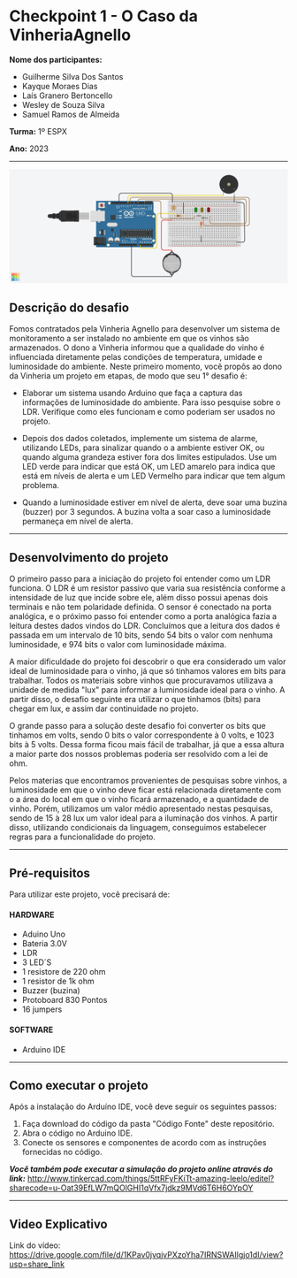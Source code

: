 

# Checkpoint 1 - O Caso da VinheriaAgnello

**Nome dos participantes:**
- Guilherme Silva Dos Santos
- Kayque Moraes Dias
- Laís Granero Bertoncello
- Wesley de Souza Silva
- Samuel Ramos de Almeida

**Turma:** 1º ESPX

**Ano:** 2023
___

<img src="img/projeto_tinkercad.png">

## Descrição do desafio

Fomos contratados pela Vinheria Agnello para desenvolver um sistema de monitoramento a ser instalado no ambiente em que os vinhos são armazenados. O dono a Vinheria informou que a qualidade do vinho é influenciada diretamente pelas condições de temperatura, umidade e luminosidade do ambiente. Neste primeiro momento, você propôs ao dono da Vinheria um projeto em etapas, de modo que seu 1° desafio é:

- Elaborar um sistema usando Arduino que faça a captura das informações de luminosidade do ambiente.  Para isso pesquise sobre o LDR. Verifique como eles funcionam e como poderiam ser usados no projeto.

- Depois dos dados coletados, implemente um sistema de alarme, utilizando LEDs, para sinalizar quando o a ambiente estiver OK, ou quando alguma grandeza estiver fora dos limites estipulados.  Use um LED verde para indicar que está OK, um LED amarelo para indica que está em níveis de alerta e um LED Vermelho para indicar que tem algum problema.

- Quando a luminosidade estiver em nível de alerta, deve soar uma buzina (buzzer) por 3 segundos. A buzina volta a soar caso a luminosidade permaneça em nível de alerta.
___

## Desenvolvimento do projeto
O primeiro passo para a iniciação do projeto foi entender como um LDR funciona. O LDR é um resistor passivo que varia sua resistência conforme a intensidade de luz que incide sobre ele, além disso possui apenas dois terminais e não tem polaridade definida. O sensor é conectado na porta analógica, e o próximo passo foi entender como a porta analógica fazia a leitura destes dados vindos do LDR. Concluímos que a leitura dos dados é passada em um intervalo de 10 bits, sendo 54 bits o valor com nenhuma luminosidade, e 974 bits o valor com luminosidade máxima. 

A maior dificuldade do projeto foi descobrir o que era considerado um valor ideal de luminosidade para o vinho, já que só tinhamos valores em bits para trabalhar. Todos os materiais sobre vinhos que procuravamos utilizava a unidade de medida "lux" para informar a luminosidade ideal para o vinho. A partir disso, o desafio seguinte era utilizar o que tinhamos (bits) para chegar em lux, e assim dar continuidade no projeto.

O grande passo para a solução deste desafio foi converter os bits que tinhamos em volts, sendo 0 bits o valor correspondente à 0 volts, e 1023 bits à 5 volts. Dessa forma ficou mais fácil de trabalhar, já que a essa altura a maior parte dos nossos problemas poderia ser resolvido com a lei de ohm.

Pelos materias que encontramos provenientes de pesquisas sobre vinhos, a luminosidade em que o vinho deve ficar está relacionada diretamente com o a área do local em que o vinho ficará armazenado, e a quantidade de vinho. Porém, utilizamos um valor médio apresentado nestas pesquisas, sendo de 15 à 28 lux um valor ideal para a iluminação dos vinhos. A partir disso, utilizando condicionais da linguagem, conseguimos estabelecer regras para a funcionalidade do projeto.

___
   
## Pré-requisitos

Para utilizar este projeto, você precisará de:

   #### HARDWARE  

   - Aduino Uno 
   - Bateria 3.0V
   - LDR 
   - 3 LED´S
   - 1 resistore de 220 ohm
   - 1 resistor de 1k ohm
   - Buzzer (buzina)
   - Protoboard 830 Pontos
   - 16 jumpers

   #### SOFTWARE 

   - Arduino IDE
   
___
## Como executar o projeto

Após a instalação do Arduíno IDE, você deve seguir os seguintes passos:

1. Faça download do código da pasta "Código Fonte" deste repositório.
2. Abra o código no Arduino IDE.
3. Conecte os sensores e componentes de acordo com as instruções fornecidas no código.

***Você também pode executar a simulação do projeto online através do link:*** http://www.tinkercad.com/things/5ttRFyFKiTt-amazing-leelo/editel?sharecode=u-Oat39EfLW7mQOlGHI1qVfx7jdkz9MVd6T6H6OYpOY
___

## Video Explicativo
Link do vídeo: https://drive.google.com/file/d/1KPav0jvqjvPXzoYha7IRNSWAIlgjo1dI/view?usp=share_link